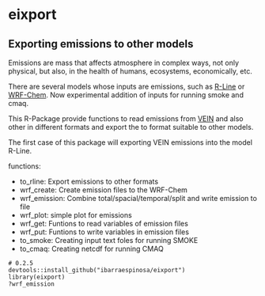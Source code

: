 # eixport

## Exporting emissions to other models

Emissions are mass that affects atmosphere in complex ways, not only physical,
but also, in the health of humans, ecosystems, economically, etc.

There are several models whose inputs are emissions, such as [R-Line](https://www.cmascenter.org/r-line/) or [WRF-Chem](https://ruc.noaa.gov/wrf/wrf-chem/).
Now experimental addition of inputs for running smoke and cmaq.

This R-Package provide functions to read emissions from [VEIN](https://github.com/ibarraespinosa/vein) and also other 
in different formats and export the to format suitable to other models.

The first case of this package will exporting VEIN emissions into the model R-Line.

functions:

- to_rline: Export emissions to other formats
- wrf_create:	Create emission files to the WRF-Chem
- wrf_emission:	Combine total/spacial/temporal/split and write emission to file
- wrf_plot: simple plot for emissions
- wrf_get:	Funtions to read variables of emission files
- wrf_put:	Funtions to write variables in emission files
- to_smoke: Creating input text foles for running SMOKE
- to_cmaq: Creating netcdf for running CMAQ



```{r eval=F}
# 0.2.5
devtools::install_github("ibarraespinosa/eixport")
library(eixport)
?wrf_emission
```


